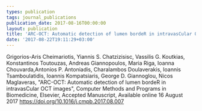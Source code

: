 ```yaml
---
types: publication
tags: journal_publications
publication_date: 2017-08-16Τ00:00:00
layout: publication
title: 'ARC-OCT: Automatic detection of lumen bordeR in intravasCular OCT images'
date: '2017-08-22T19:11:29+03:00'
---
```

<p>Grigorios-Aris Cheimariotis, Yiannis S. Chatzizisisc, Vassilis G. Koutkias, Konstantinos Toutouzas, Andreas Giannopoulos, Maria Riga, Ioanna Chouvarda,Antonios P. Antoniadis, Charalambos Doulaverakis, Ioannis Tsamboulatidis, Ioannis Kompatsiaris, George D. Giannoglou, Nicos Maglaveras, "ARC-OCT: Automatic detection of lumen bordeR in intravasCular OCT images", Computer Methods and Programs in Biomedicine, Elsevier, Accepted Manuscript, Available online 16 August 2017&nbsp;<a href="https://doi.org/10.1016/j.cmpb.2017.08.007">https://doi.org/10.1016/j.cmpb.2017.08.007</a></p>
